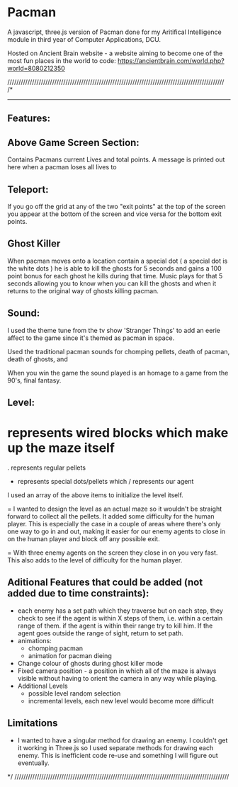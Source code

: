 # Pacman
A javascript, three.js version of Pacman done for my Aritifical Intelligence module in third year of Computer Applications, DCU.

Hosted on Ancient Brain website - a website aiming to become one of the most fun places in the world to code:
https://ancientbrain.com/world.php?world=8080212350


/////////////////////////////////////////////////////////////////////////////////////////////////
/*

---------
Features:
---------

Above Game Screen Section:
--------------------------
Contains Pacmans current Lives and total points.
A message is printed out here when a pacman loses all lives to 

Teleport:
----------
If you go off the grid at any of the two "exit points" at the top of the screen you appear 
at the bottom of the screen and vice versa for the bottom exit points.


Ghost Killer
-----------
When pacman moves onto a location contain a special dot ( a special dot is the white dots )
he is able to kill the ghosts for 5 seconds and gains a 100 point bonus for each ghost he kills
during that time. Music plays for that 5 seconds allowing you to know when you can kill the ghosts
and when it returns to the original way of ghosts killing pacman.



Sound:
-----
I used the theme tune from the tv show 'Stranger Things' to add an eerie affect to the 
game since it's themed as pacman in space.

Used the traditional pacman sounds for chomping pellets, death of pacman, death of ghosts, and 

When you win the game the sound played is an homage to a game from the 90's, final fantasy.


Level:
-----
# represents wired blocks which make up the maze itself
. represents regular pellets
- represents special dots/pellets which 
/ represents our agent

I used an array of the above items to initialize the level itself. 

= I wanted to design the level as an actual maze so it wouldn't be straight forward to
collect all the pellets. It added some difficulty for the human player. 
This is especially the case in a couple of areas where there's only one way to go in and out, 
making it easier for our enemy agents to close in on the human player and block off any possible exit.

= With three enemy agents on the screen they close in on you very fast. This also adds to the level of difficulty for
the human player. 



Aditional Features that could be added (not added due to time constraints):
---------------------------------------------------------------------------
- each enemy has a set path which they traverse but on each step, they check to see if the
agent is within X steps of them, i.e. within a certain range of them. 
if the agent is within their range try to kill him. If the agent goes outside the range of sight, return 
to set path.
- animations:
    - chomping pacman
    - animation for pacman dieing
- Change colour of ghosts during ghost killer mode
- Fixed camera position - a position in which all of the maze is always visible without having to
orient the camera in any way while playing.
- Additional Levels
    - possible level random selection
    - incremental levels, each new level would become more difficult


Limitations
------------
- I wanted to have a singular method for drawing an enemy. I couldn't get it working in Three.js 
so I used separate methods for drawing each enemy. This is inefficient code re-use and something 
I will figure out eventually.

*/
////////////////////////////////////////////////////////////////////////////////////////////////
